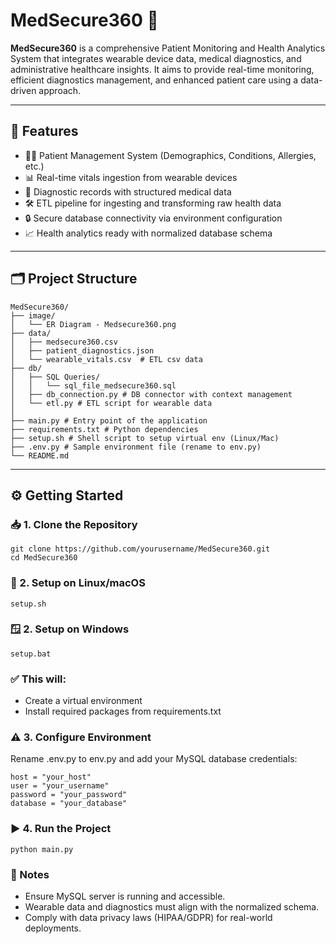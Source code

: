 # MedSecure360 🏥

**MedSecure360** is a comprehensive Patient Monitoring and Health Analytics System that integrates wearable device data, medical diagnostics, and administrative healthcare insights. It aims to provide real-time monitoring, efficient diagnostics management, and enhanced patient care using a data-driven approach.

---

## 🚀 Features

- 👨‍⚕️ Patient Management System (Demographics, Conditions, Allergies, etc.)
- 📊 Real-time vitals ingestion from wearable devices
- 🧪 Diagnostic records with structured medical data
- 🛠️ ETL pipeline for ingesting and transforming raw health data
- 🔒 Secure database connectivity via environment configuration
- 📈 Health analytics ready with normalized database schema

---

## 🗂️ Project Structure

    MedSecure360/
    ├── image/
    │   └── ER Diagram - Medsecure360.png 
    ├── data/
    │   ├── medsecure360.csv  
    │   ├── patient_diagnostics.json  
    │   └── wearable_vitals.csv  # ETL csv data
    ├── db/
    │   ├── SQL Queries/
    │   │   └── sql_file_medsecure360.sql
    │   ├── db_connection.py # DB connector with context management
    │   └── etl.py # ETL script for wearable data
    │
    ├── main.py # Entry point of the application
    ├── requirements.txt # Python dependencies
    ├── setup.sh # Shell script to setup virtual env (Linux/Mac)
    ├── .env.py # Sample environment file (rename to env.py)
    └── README.md

---


## ⚙️ Getting Started

### 📥 1. Clone the Repository

    git clone https://github.com/yourusername/MedSecure360.git
    cd MedSecure360


### 🐧 2. Setup on Linux/macOS

    setup.sh

### 🪟 2. Setup on Windows

    setup.bat

### ✅ This will:
* Create a virtual environment
* Install required packages from requirements.txt

### ⚠️ 3. Configure Environment
Rename .env.py to env.py and add your MySQL database credentials:

    host = "your_host"
    user = "your_username"
    password = "your_password"
    database = "your_database"

### ▶️ 4. Run the Project

    python main.py
    
### 🔐 Notes

* Ensure MySQL server is running and accessible.
* Wearable data and diagnostics must align with the normalized schema.
* Comply with data privacy laws (HIPAA/GDPR) for real-world deployments.